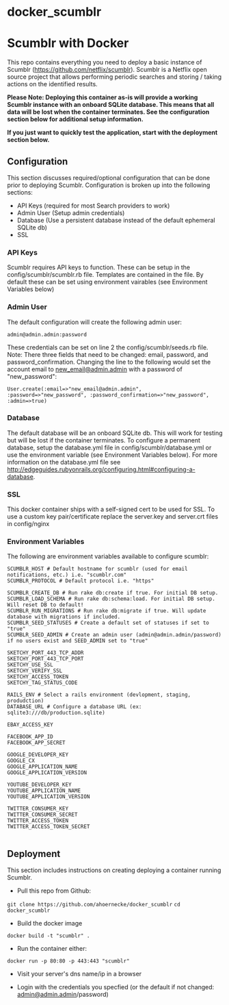 docker_scumblr
=====================

# Scumblr with Docker

This repo contains everything you need to deploy a basic instance of Scumblr (https://github.com/netflix/scumblr). Scumblr is a Netflix open source project that allows performing periodic searches and storing / taking actions on the identified results.

**Please Note: Deploying this container as-is will provide a working Scumblr instance with an onboard SQLite database. This means that all data will be lost when the container terminates. See the configuration section below for additional setup information.**

**If you just want to quickly test the application, start with the deployment section below.**

## Configuration

This section discusses required/optional configuration that can be done prior to deploying Scumblr. Configuration is broken up into the following sections:

* API Keys (required for most Search providers to work)
* Admin User (Setup admin credentials)
* Database (Use a persistent database instead of the default ephemeral SQLite db)
* SSL

### API Keys

Scumblr requires API keys to function. These can be setup in the config/scumblr/scumblr.rb file. Templates are contained in the file. By default these can be set using environment vairables (see Environment Variables below)

### Admin User

The default configuration will create the following admin user:

``admin@admin.admin:password``

These credentials can be set on line 2 the config/scumblr/seeds.rb file. Note: There three fields that need to be changed: email, password, and password_confirmation. Changing the line to the following would set the account email to new_email@admin.admin with a password of "new_password":

``User.create(:email=>"new_email@admin.admin", :password=>"new_password", :password_confirmation=>"new_password", :admin=>true)``

### Database

The default database will be an onboard SQLite db. This will work for testing but will be lost if the container terminates. To configure a permanent database, setup the database.yml file in config/scumblr/database.yml or use the environment variable (see Environment Variables below). For more information on the database.yml file see http://edgeguides.rubyonrails.org/configuring.html#configuring-a-database.

### SSL

This docker container ships with a self-signed cert to be used for SSL. To use a custom key pair/certificate replace the server.key and server.crt files in config/nginx

### Environment Variables

The following are environment variables available to configure scumblr:
```
SCUMBLR_HOST # Default hostname for scumblr (used for email notifications, etc.) i.e. "scumblr.com"
SCUMBLR_PROTOCOL # Default protocol i.e. "https"

SCUMBLR_CREATE_DB # Run rake db:create if true. For initial DB setup.
SCUMBLR_LOAD_SCHEMA # Run rake db:schema:load. For initial DB setup. Will reset DB to default!
SCUMBLR_RUN_MIGRATIONS # Run rake db:migrate if true. Will update database with migrations if included.
SCUMBLR_SEED_STATUSES # Create a default set of statuses if set to "true"
SCUMBLR_SEED_ADMIN # Create an admin user (admin@admin.admin/password) if no users exist and SEED_ADMIN set to "true"

SKETCHY_PORT_443_TCP_ADDR
SKETCHY_PORT_443_TCP_PORT
SKETCHY_USE_SSL
SKETCHY_VERIFY_SSL
SKETCHY_ACCESS_TOKEN
SKETCHY_TAG_STATUS_CODE

RAILS_ENV # Select a rails environment (devlopment, staging, produdction)
DATABASE_URL # Configure a database URL (ex: sqlite3:///db/production.sqlite)

EBAY_ACCESS_KEY

FACEBOOK_APP_ID
FACEBOOK_APP_SECRET

GOOGLE_DEVELOPER_KEY
GOOGLE_CX
GOOGLE_APPLICATION_NAME
GOOGLE_APPLICATION_VERSION

YOUTUBE_DEVELOPER_KEY
YOUTUBE_APPLICATION_NAME
YOUTUBE_APPLICATION_VERSION

TWITTER_CONSUMER_KEY
TWITTER_CONSUMER_SECRET
TWITTER_ACCESS_TOKEN
TWITTER_ACCESS_TOKEN_SECRET


```

## Deployment

This section includes instructions on creating deploying a container running Scumblr.

* Pull this repo from Github:

``git clone https://github.com/ahoernecke/docker_scumblr``
``cd docker_scumblr``

* Build the docker image

``docker build -t "scumblr" . ``

* Run the container either:

``docker run -p 80:80 -p 443:443 "scumblr"``


* Visit your server's dns name/ip in a browser

* Login with the credentials you specfied (or the default if not changed: admin@admin.admin/password)
